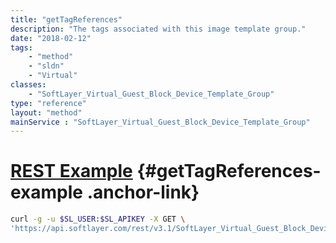 ```yaml
---
title: "getTagReferences"
description: "The tags associated with this image template group."
date: "2018-02-12"
tags:
    - "method"
    - "sldn"
    - "Virtual"
classes:
    - "SoftLayer_Virtual_Guest_Block_Device_Template_Group"
type: "reference"
layout: "method"
mainService : "SoftLayer_Virtual_Guest_Block_Device_Template_Group"
---
```


# [REST Example](#getTagReferences-example) <a href="/article/rest/"><i class="fas fa-question"></i></a> {#getTagReferences-example .anchor-link} 
```bash
curl -g -u $SL_USER:$SL_APIKEY -X GET \
'https://api.softlayer.com/rest/v3.1/SoftLayer_Virtual_Guest_Block_Device_Template_Group/{SoftLayer_Virtual_Guest_Block_Device_Template_GroupID}/getTagReferences'
```
